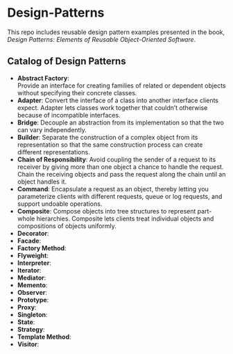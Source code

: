 # Design-Patterns
This repo includes reusable design pattern examples presented in the book, *Design Patterns: Elements of Reusable Object-Oriented Software*.
## Catalog of Design Patterns
* __Abstract Factory__: <br> Provide an interface for creating families of related or dependent objects without specifying their concrete classes.
* __Adapter__: Convert the interface of a class into another interface clients expect. Adapter lets classes work together that couldn’t otherwise because of incompatible interfaces.
* __Bridge__: Decouple an abstraction from its implementation so that the two can vary independently.
* __Builder__: Separate the construction of a complex object from its representation so that the same construction process can create different representations.
* __Chain of Responsibility__: Avoid coupling the sender of a request to its receiver by giving more than one object a chance to handle the request. Chain the receiving objects and pass the request along the chain until an object handles it.
* __Command__: Encapsulate a request as an object, thereby letting you parameterize clients with different requests, queue or log requests, and support undoable operations.
* __Composite__: Compose objects into tree structures to represent part-whole hierarchies. Composite lets clients treat individual objects and compositions of objects uniformly.
* __Decorator__:
* __Facade__:
* __Factory Method__:
* __Flyweight__:
* __Interpreter__:
* __Iterator__:
* __Mediator__:
* __Memento__:
* __Observer__:
* __Prototype__:
* __Proxy__:
* __Singleton__:
* __State__:
* __Strategy__:
* __Template Method__:
* __Visitor__:
